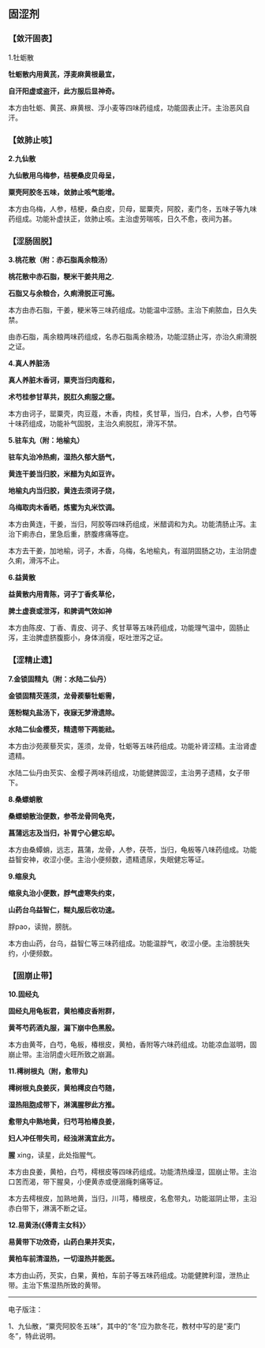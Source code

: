 ## 固涩剂

### 【敛汗固表】

1.牡蛎散

**牡蛎散内用黄芪，浮麦麻黄根最宜，**

**自汗阳虚或盗汗，此方服后显神奇。**

本方由牡蛎、黄芪、麻黄根、浮小麦等四味药组成，功能固表止汗。主治恶风自汗。

### 【敛肺止咳】

**2.九仙散**

**九仙散用乌梅参，桔梗桑皮贝母呈，**

**粟壳阿胶冬五味，敛肺止咳气能增。**

本方由乌梅，人参，桔梗，桑白皮，贝母，罂粟壳，阿胶，麦门冬，五味子等九味药组成。功能补虚扶正，敛肺止咳。主治虚劳喘咳，日久不愈，夜间为甚。

### **【涩肠固脱】**

**3.桃花散（附：赤石脂禹余粮汤）**

**桃花散中赤石脂，粳米干姜共用之.**

**石脂又与余粮合，久痢滑脱正可施。**

本方由赤石脂，干姜，粳米等三味药组成。功能温中涩肠。主治下痢脓血，日久失禁。

由赤石脂，禹余粮两味药组成，名赤石脂禹余粮汤，功能涩肠止泻，亦治久痢滑脱之证。

**4.真人养脏汤**

**真人养脏木香诃，粟壳当归肉蔻和，**

**术芍桂参甘草共，脱肛久痢服之瘥。**

本方由诃子，罂粟壳，肉豆蔻，木香，肉桂，炙甘草，当归，白术，人参，白芍等十味药组成，功能补气固脱，主治久痢脱肛，滑泻不禁。

**5.驻车丸（附：地榆丸）**

**驻车丸治冷热痢，湿热久郁大肠气，**

**黄连干姜当归胶，米醋为丸如豆许。**

**地榆丸内当归胶，黄连去须诃子烧，**

**乌梅取肉木香晒，炼蜜为丸米饮调。**

本方由黄连，干姜，当归，阿胶等四味药组成，米醋调和为丸。功能清肠止泻。主治下痢赤白，里急后重，脐腹疼痛等症。

本方去干姜，加地榆，诃子，木香，乌梅，名地榆丸，有滋阴固肠之功，主治阴虚久痢，滑泻不止。

**6.益黄散**

**益黄散内用青陈，诃子丁香炙草伦，**

**脾土虚衰或泄泻，和脾调气效如神**

本方由陈皮、丁香、青皮、诃子、炙甘草等五味药组成，功能理气温中，固肠止泻，主治脾虚脐腹膨小，身体消瘦，呕吐泄泻之证。

### 【涩精止遗】

**7.金锁固精丸（附：水陆二仙丹）**

**金锁固精芡莲须，龙骨蒺藜牡蛎需，**

**莲粉糊丸盐汤下，夜寐无梦滑遗除。**

**水陆二仙金樱芡，精遗带下两能祛。**

本方由沙苑蒺藜芡实，莲须，龙骨，牡蛎等五味药组成。功能补肾涩精。主治肾虚遗精。

水陆二仙丹由芡实、金樱子两味药组成，功能健脾固涩，主治男子遗精，女子带下。

**8.桑螵蛸散**

**桑螵蛸散治便数，参苓龙骨同龟壳，**

**菖蒲远志及当归，补胃宁心健忘却。**

本方由桑蟫蛸，远志，菖蒲，龙骨，人参，茯苓，当归，龟板等八味药组成。功能益智安神，收涩小便。主治小便频数，遗精遗尿，失眠健忘等证。

**9.缩泉丸**

**缩泉丸治小便数，脬气虚寒失约束，**

**山药台乌益智仁，糊丸服后收功速。**

脬pao，读抛，膀胱。

本方由山药，台乌，益智仁等三味药组成。功能温脬气，收涩小便。主治膀胱失约，小便频数。

### 【固崩止带】

**10.固经丸**

**固经丸用龟板君，黄柏椿皮香附群，**

**黄芩芍药酒丸服，漏下崩中色黑殷。**

本方由黄芩，白芍，龟板，椿根皮，黄柏，香附等六味药组成。功能凉血滋明，固崩止带。主治阴虚火旺所致之崩漏。

**11.樗树根丸（附，愈带丸)**

**樗树根丸良姜灰，黄柏樗皮白芍随，**

**湿热阻胞成带下，淋漓腥秽此方推。**

**愈带丸中熟地黄，归芍芎柏椿良姜，**

**妇人冲任带失司，经浊淋漓宜此方。**

**腥** xing，读星，此处指腥气。

本方由良姜，黄柏，白芍，樗根皮等四味药组成。功能清热燥湿，固崩止带。主治口苦而渴，带下腥臭，小便黄赤或便溺癃刺痛等证。

本方去樗根皮，加熟地黄，当归，川芎，椿根皮，名愈带丸，功能滋阴止带，主沿赤白带下，淋漓不断之证。

**12.易黄汤(《傅青主女科》〉**

**易黄带下功效奇，山药白果并芡实，**

**黄柏车前清湿热，一切湿热并能医。**

本方由山药，芡实，白果，黄柏，车前子等五味药组成。功能健脾利湿，泄热止带。主治下焦湿热所致的黄带。

------

电子版注：

1、九仙散，“粟壳阿胶冬五味”，其中的“冬”应为款冬花，教材中写的是“麦门冬”，特此说明。
